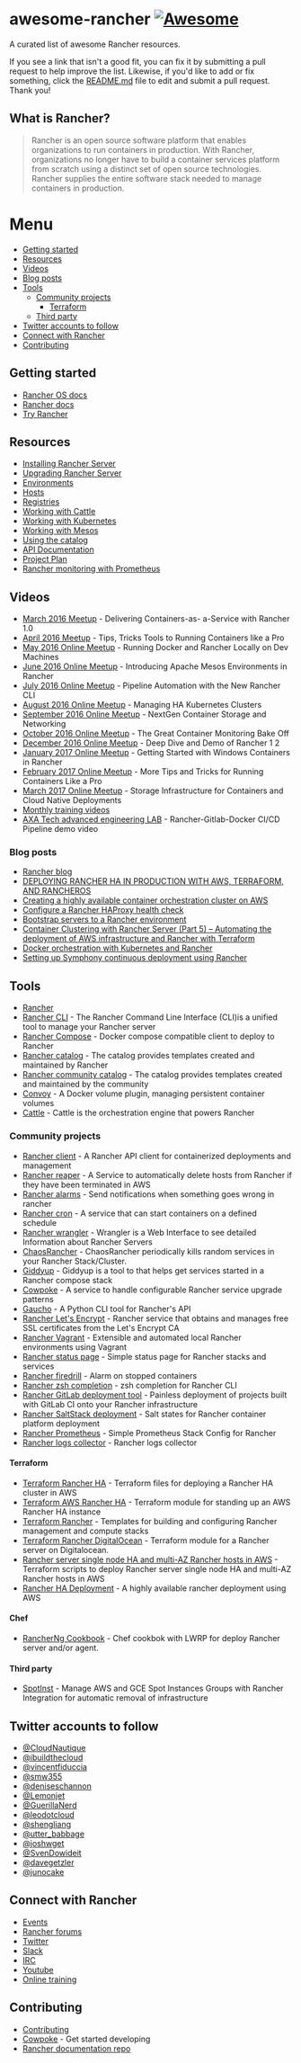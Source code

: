 # awesome-rancher [![Awesome](https://cdn.rawgit.com/sindresorhus/awesome/d7305f38d29fed78fa85652e3a63e154dd8e8829/media/badge.svg)](https://github.com/sindresorhus/awesome)

A curated list of awesome Rancher resources.

If you see a link that isn't a good fit, you can fix it by submitting a pull request to help improve the list. Likewise, if you'd like to add or fix something, click the [README.md](README.md) file to edit and submit a pull request.  Thank you!

## What is Rancher?

> Rancher is an open source software platform that enables organizations to run containers in production. With Rancher, organizations no longer have to build a container services platform from scratch using a distinct set of open source technologies. Rancher supplies the entire software stack needed to manage containers in production.

# Menu

* [Getting started](#getting-started)
* [Resources](#resources)
* [Videos](#videos)
* [Blog posts](#blog-posts)
* [Tools](#tools)
  * [Community projects](#community-projects)
    * [Terraform](#terraform)
  * [Third party](#third-party)
* [Twitter accounts to follow](#twitter-accounts-to-follow)
* [Connect with Rancher](#connect-with-rancher)
* [Contributing](#contributing)

## Getting started

* [Rancher OS docs](http://docs.rancher.com/os/)
* [Rancher docs](http://docs.rancher.com/rancher)
* [Try Rancher](https://try.rancher.com)

## Resources

* [Installing Rancher Server](https://docs.rancher.com/rancher/installing-rancher/installing-server/)
* [Upgrading Rancher Server](https://docs.rancher.com/rancher/latest/en/upgrading/)
* [Environments](https://docs.rancher.com/rancher/v1.5/en/environments/)
* [Hosts](http://docs.rancher.com/rancher/v1.5/en/hosts/)
* [Registries](https://docs.rancher.com/rancher/v1.5/en/environments/registries/)
* [Working with Cattle](http://docs.rancher.com/rancher/v1.5/en/cattle/stacks/)
* [Working with Kubernetes](http://docs.rancher.com/rancher/v1.5/en/kubernetes/)
* [Working with Mesos](http://docs.rancher.com/rancher/v1.5/en/mesos/)
* [Using the catalog](http://docs.rancher.com/rancher/latest/en/catalog/)
* [API Documentation](http://docs.rancher.com/rancher/latest/en/api/)
* [Project Plan](https://github.com/rancher/rancher/wiki/Rancher-Project-Plan)
* [Rancher monitoring with Prometheus](https://github.com/infinityworksltd/Guide_Rancher_Monitoring)

## Videos

* [March 2016 Meetup](https://www.youtube.com/watch?v=hwhxXwT6zlw) - Delivering Containers-as- a-Service with Rancher 1.0
* [April 2016 Meetup](https://www.youtube.com/watch?v=ZovLwCvb2Is) - Tips, Tricks Tools to Running Containers like a Pro
* [May 2016 Online Meetup](https://www.youtube.com/watch?v=sS3gO5h88M4) - Running Docker and Rancher Locally on Dev Machines
* [June 2016 Online Meetup](https://www.youtube.com/watch?v=P9wtpJD88Os) - Introducing Apache Mesos Environments in Rancher
* [July 2016 Online Meetup](https://www.youtube.com/watch?v=6vtY_4vNvpE) - Pipeline Automation with the New Rancher CLI
* [August 2016 Online Meetup](https://www.youtube.com/watch?v=ppY9cqTvBVE) - Managing HA Kubernetes Clusters
* [September 2016 Online Meetup](https://www.youtube.com/watch?v=GiqOO8N8Ooo) - NextGen Container Storage and Networking
* [October 2016 Online Meetup](https://www.youtube.com/watch?v=XiC6Dy38HnA) - The Great Container Monitoring Bake Off
* [December 2016 Online Meetup](https://www.youtube.com/watch?v=2AE6Z2LXq-I) - Deep Dive and Demo of Rancher 1 2
* [January 2017 Online Meetup](https://www.youtube.com/watch?v=EHeYJCPJgcU) - Getting Started with Windows Containers in Rancher
* [February 2017 Online Meetup](https://www.youtube.com/watch?v=EjvzXC8qwWg&t=4349s) - More Tips and Tricks for Running Containers Like a Pro
* [March 2017 Online Meetup](https://www.youtube.com/watch?v=_CJP7viMY-8) - Storage Infrastructure for Containers and Cloud Native Deployments
* [Monthly training videos](https://www.youtube.com/watch?v=FyiSQzD0Iak&list=PLfAoTEAPazb4fQQwOxY3uXsO_UBK3fEPG)
* [AXA Tech advanced engineering LAB](https://www.youtube.com/watch?v=JbXLtE8ZHsc&feature=youtu.be&app=desktop) - Rancher-Gitlab-Docker CI/CD Pipeline demo video

### Blog posts

* [Rancher blog](http://rancher.com/blog/)
* [DEPLOYING RANCHER HA IN PRODUCTION WITH AWS, TERRAFORM, AND RANCHEROS](https://thisendout.com/2016/12/10/update-deploying-rancher-in-production-aws-terraform-rancheros/)
* [Creating a highly available container orchestration cluster on AWS](https://www.tastycidr.net/rancher-creating-a-highly-available-container-orchestration-cluster-on-ec2/)
* [Configure a Rancher HAProxy health check](https://thepracticalsysadmin.com/configure-a-rancher-haproxy-health-check/)
* [Bootstrap servers to a Rancher environment](https://thepracticalsysadmin.com/bootstrap-servers-to-a-rancher-environment/)
* [Container Clustering with Rancher Server (Part 5) – Automating the deployment of AWS infrastructure and Rancher with Terraform](https://skeltonthatcher.com/blog/container-clustering-rancher-server-part-5-automating-deployment-aws-infrastructure-rancher-terraform/)
* [Docker orchestration with Kubernetes and Rancher](https://crondev.com/docker-orchestration-kubernetes-rancher/)
* [Setting up Symphony continuous deployment using Rancher](https://lekode.com/2017/06/06/setting-up-symfony-continuous-deployment-using-rancher/)

## Tools

* [Rancher](https://github.com/rancher/rancher)
* [Rancher CLI](https://github.com/rancher/cli) - The Rancher Command Line Interface (CLI)is a unified tool to manage your Rancher server
* [Rancher Compose](https://github.com/rancher/rancher-compose) - Docker compose compatible client to deploy to Rancher
* [Rancher catalog](https://github.com/rancher/rancher-catalog) - The catalog provides templates created and maintained by Rancher
* [Rancher community catalog](https://github.com/rancher/community-catalog) - The catalog provides templates created and maintained by the community
* [Convoy](https://github.com/rancher/convoy) - A Docker volume plugin, managing persistent container volumes
* [Cattle](https://github.com/rancher/cattle) - Cattle is the orchestration engine that powers Rancher

### Community projects

* [Rancher client](https://github.com/aboutdotme/rancher-client) - A Rancher API client for containerized deployments and management
* [Rancher reaper](https://github.com/ampedandwired/rancher-reaper) - A Service to automatically delete hosts from Rancher if they have been terminated in AWS
* [Rancher alarms](https://github.com/ndelitski/rancher-alarms) - Send notifications when something goes wrong in rancher
* [Rancher cron](https://github.com/SocialEngine/rancher-cron) - A service that can start containers on a defined schedule
* [Rancher wrangler](https://github.com/bscott/rancher-wrangler) - Wrangler is a Web Interface to see detailed Information about Rancher Servers
* [ChaosRancher](https://github.com/bscott/chaosrancher) - ChaosRancher periodically kills random services in your Rancher Stack/Cluster.
* [Giddyup](https://github.com/cloudnautique/giddyup) - Giddyup is a tool to that helps get services started in a Rancher compose stack
* [Cowpoke](https://github.com/LeanKit-Labs/cowpoke) - A service to handle configurable Rancher service upgrade patterns
* [Gaucho](https://github.com/etlweather/gaucho) - A Python CLI tool for Rancher's API
* [Rancher Let's Encrypt](https://github.com/janeczku/rancher-letsencrypt) - Rancher service that obtains and manages free SSL certificates from the Let's Encrypt CA
* [Rancher Vagrant](https://github.com/nextrevision/rancher-vagrant) - Extensible and automated local Rancher environments using Vagrant
* [Rancher status page](https://github.com/Demandbase/rancher-status-page) - Simple status page for Rancher stacks and services
* [Rancher firedrill](https://github.com/srflaxu40/rancher-firedrill) - Alarm on stopped containers
* [Rancher zsh completion](https://github.com/go/rancher-zsh-completion) - zsh completion for Rancher CLI
* [Rancher GitLab deployment tool](https://github.com/cdrx/rancher-gitlab-deploy) - Painless deployment of projects built with GitLab CI onto your Rancher infrastructure
* [Rancher SaltStack deployment](https://github.com/komljen/rancher-salt) - Salt states for Rancher container platform deployment
* [Rancher Prometheus](https://github.com/ecliptik/rancher-prometheus) - Simple Prometheus Stack Config for Rancher
* [Rancher logs collector](https://github.com/leodotcloud/rancher-logs-collector) - Rancher logs collector

#### Terraform

* [Terraform Rancher HA](https://github.com/nextrevision/terraform-rancher-ha-example) - Terraform files for deploying a Rancher HA cluster in AWS
* [Terraform AWS Rancher HA](https://github.com/chrisurwin/terraform-aws-rancher-ha) - Terraform module for standing up an AWS Rancher HA instance
* [Terraform Rancher](https://github.com/cloudnautique/terraform-rancher) - Templates for building and configuring Rancher management and compute stacks
* [Terraform Rancher DigitalOcean](https://github.com/lunagt/rancher-terraform-digitalocean) - Terraform module for a Rancher server on Digitalocean.
* [Rancher server single node HA and multi-AZ Rancher hosts in AWS](https://github.com/SkeltonThatcher/aws-terraform-rancher-single-node-ha) - Terraform scripts to deploy Rancher server single node HA and multi-AZ Rancher hosts in AWS
* [Rancher HA Deployment](https://github.com/crielly/rancher-ha-aws) - A highly available rancher deployment using AWS

#### Chef

* [RancherNg Cookbook](https://supermarket.chef.io/cookbooks/rancher-ng) - Chef cookbok with LWRP for deploy Rancher server and/or agent.

#### Third party

* [SpotInst](https://spotinst.com) - Manage AWS and GCE Spot Instances Groups with Rancher Integration for automatic removal of infrastructure

## Twitter accounts to follow

* [@CloudNautique](https://twitter.com/CloudNautique)
* [@ibuildthecloud](https://twitter.com/ibuildthecloud)
* [@vincentfiduccia](https://twitter.com/vincentfiduccia)
* [@smw355](https://twitter.com/smw355)
* [@deniseschannon](https://twitter.com/deniseschannon)
* [@Lemonjet](https://twitter.com/Lemonjet)
* [@GuerillaNerd](https://twitter.com/GuerillaNerd)
* [@leodotcloud](https://twitter.com/leodotcloud)
* [@shengliang](https://twitter.com/shengliang)
* [@utter_babbage](https://twitter.com/utter_babbage)
* [@joshwget](https://twitter.com/joshwget)
* [@SvenDowideit](https://twitter.com/SvenDowideit)
* [@davegetzler](https://twitter.com/davegetzler)
* [@junocake](https://twitter.com/junocake)

## Connect with Rancher

* [Events](http://rancher.com/events/)
* [Rancher forums](https://forums.rancher.com/)
* [Twitter](https://twitter.com/Rancher_Labs)
* [Slack](https://slack.rancher.io/)
* [IRC](http://webchat.freenode.net/?channels=rancher)
* [Youtube](https://www.youtube.com/channel/UCh5Xtp82q8wjijP8npkVTBA)
* [Online training](https://attendee.gotowebinar.com/rt/2905734731496917249)

## Contributing

* [Contributing](http://docs.rancher.com/rancher/contributing/)
* [Cowpoke](https://github.com/rancher/rancher/wiki/Cowpoke-1:-Getting-Started-with-Rancher) - Get started developing
* [Rancher documentation repo](https://github.com/rancher/rancher.github.io)
